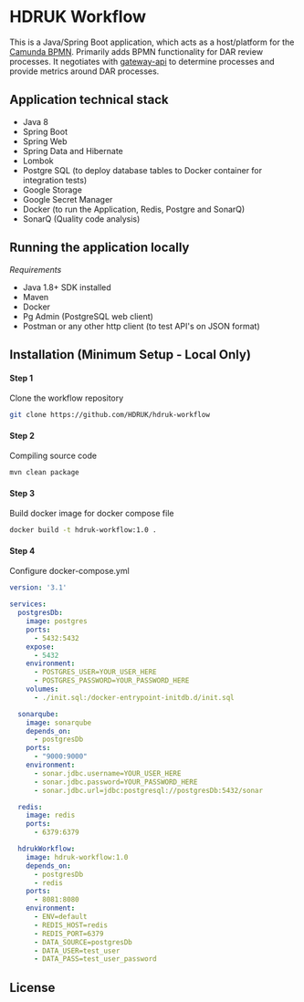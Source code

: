 # HDRUK Workflow

This is a Java/Spring Boot application, which acts as a host/platform for the [Camunda BPMN](https://camunda.com/). Primarily adds BPMN functionality for DAR review processes. It negotiates with [gateway-api](https://github.com/HDRUK/gateway-api) to determine processes and provide metrics around DAR processes.

## Application technical stack
- Java 8
- Spring Boot
- Spring Web
- Spring Data and Hibernate
- Lombok
- Postgre SQL (to deploy database tables to Docker container for integration tests)
- Google Storage
- Google Secret Manager
- Docker (to run the Application, Redis, Postgre and SonarQ)
- SonarQ (Quality code analysis)


## Running the application locally

*Requirements*

- Java 1.8+ SDK installed
- Maven
- Docker
- Pg Admin (PostgreSQL web client)
- Postman or any other http client (to test API's on JSON format)


## Installation (Minimum Setup - Local Only)

#### Step 1
Clone the workflow repository
```bash
git clone https://github.com/HDRUK/hdruk-workflow
```

#### Step 2
Compiling source code
```bash
mvn clean package
```

#### Step 3
Build docker image for docker compose file
```bash
docker build -t hdruk-workflow:1.0 .
```

#### Step 4
Configure docker-compose.yml
```yml
version: '3.1'

services:
  postgresDb:
    image: postgres
    ports:
      - 5432:5432
    expose:
      - 5432
    environment:
      - POSTGRES_USER=YOUR_USER_HERE
      - POSTGRES_PASSWORD=YOUR_PASSWORD_HERE
    volumes:
      - ./init.sql:/docker-entrypoint-initdb.d/init.sql

  sonarqube:
    image: sonarqube
    depends_on:
      - postgresDb
    ports:
      - "9000:9000"
    environment:
      - sonar.jdbc.username=YOUR_USER_HERE
      - sonar.jdbc.password=YOUR_PASSWORD_HERE
      - sonar.jdbc.url=jdbc:postgresql://postgresDb:5432/sonar

  redis: 
    image: redis
    ports:
      - 6379:6379

  hdrukWorkflow:
    image: hdruk-workflow:1.0
    depends_on:
      - postgresDb
      - redis
    ports: 
      - 8081:8080
    environment:
      - ENV=default
      - REDIS_HOST=redis
      - REDIS_PORT=6379
      - DATA_SOURCE=postgresDb
      - DATA_USER=test_user
      - DATA_PASS=test_user_password
```

## License